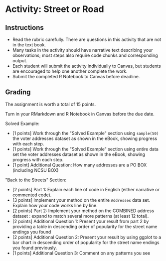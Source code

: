 # Activity: Street or Road 


## Instructions

- Read the rubric carefully. There are questions in this activity that are not in the text book. 
- Many tasks in the activity should have narrative text describing your observations; most steps also require code chunks and corresponding output.
- Each student will submit the activity individually to Canvas, but students are encouraged to help one another complete the work.
- Submit the completed R Notebook to Canvas before deadline.

## Grading 

The assignment is worth a total of 15 points.

Turn in your RMarkdown and R Notebook in Canvas before the due date.


Solved Example: 

- [1 points] Work through the "Solved Example" section using `sample(50)` the voter addresses dataset as shown in the eBook, showing progress with each step.
- [1 points] Work through the "Solved Example" section using entire data set the voter addresses dataset as shown in the eBook, showing progress with each step.
- [1 point] Additional Question: How many addresses are a PO BOX (including NCSU BOX)

"Back to the Streets" Section:
-  [2 points] Part 1: Explain each line of code in English (either narrative or commented code).
- [3 points] Implement your method on the entire `Addresses` data set. Explain how your code works line by line.
- [2 points] Part 2: Implement your method on the COMBINED address dataset : expand to match several more patterns (at least 12 total).
- [2 points] Additional Question 1: Present your result from part 2 by providing a table in descending order of popularity for the street name endings you found
- [2 points] Additional Question 2: Present your result by using ggplot to a bar chart in descending order of popularity for the street name endings you found previously.
- [1 points] Additional Question 3: Comment on any patterns you see
